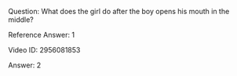Question: What does the girl do after the boy opens his mouth in the middle?

Reference Answer: 1

Video ID: 2956081853

Answer: 2

